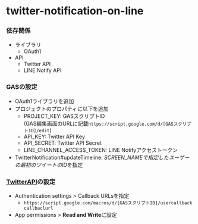 # twitter-notification-on-line

### 依存関係
- ライブラリ
  - OAuth1
- API
  - Twitter API
  - LINE Notify API

### GASの設定
- OAuth1ライブラリを追加
- プロジェクトのプロパティに以下を追加
  - PROJECT_KEY: GASスクリプトID<br>
    (GAS編集画面のURLに記載`https://script.google.com/d/[GASスクリプトID]/edit`)
  - API_KEY: Twitter API Key
  - API_SECRET: Twitter API Secret
  - LINE_CHANNEL_ACCESS_TOKEN: LINE Notifyアクセストークン
- TwitterNotification#updateTimeline: *SCREEN_NAMEで指定したユーザーの最初のツイートのID*を指定

### [TwitterAPI](https://developer.twitter.com/en/portal/projects-and-apps)の設定

- Authentication settings > Callback URLsを指定
  - `https://script.google.com/macros/d/[GASスクリプトID]/usercallback callbaclurl`
- App permissions > **Read and Write**に設定
